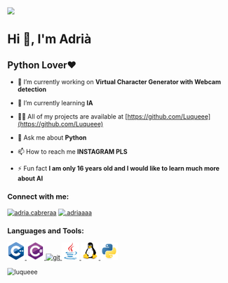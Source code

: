<img align="center" src="https://media.giphy.com/media/mD483FoOBfybCwPXTK/giphy.gif" width="400"/>
<h1 align="left">Hi 👋, I'm Adrià</h1>
<h2 align="left"><b>Python Lover❤️</b></h2>

- 🔭 I’m currently working on **Virtual Character Generator with Webcam detection**

- 🌱 I’m currently learning **IA**

- 👨‍💻 All of my projects are available at [https://github.com/Luqueee](https://github.com/Luqueee)

- 💬 Ask me about **Python**

- 📫 How to reach me **INSTAGRAM PLS**

- ⚡ Fun fact **I am only 16 years old and I would like to learn much more about AI**

<h3 align="left">Connect with me:</h3>
<p align="left">
<a href="https://instagram.com/adria.cabreraa" target="blank"><img align="center" src="https://raw.githubusercontent.com/rahuldkjain/github-profile-readme-generator/master/src/images/icons/Social/instagram.svg" alt="adria.cabreraa" height="30" width="40" /></a>
<a href="https://discord.gg/.adriaaaa" target="blank"><img align="center" src="https://raw.githubusercontent.com/rahuldkjain/github-profile-readme-generator/master/src/images/icons/Social/discord.svg" alt=".adriaaaa" height="30" width="40" /></a>
</p>

<h3 align="left">Languages and Tools:</h3>
<p align="left"> <a href="https://www.w3schools.com/cpp/" target="_blank" rel="noreferrer"> <img src="https://raw.githubusercontent.com/devicons/devicon/master/icons/cplusplus/cplusplus-original.svg" alt="cplusplus" width="40" height="40"/> </a> <a href="https://www.w3schools.com/cs/" target="_blank" rel="noreferrer"> <img src="https://raw.githubusercontent.com/devicons/devicon/master/icons/csharp/csharp-original.svg" alt="csharp" width="40" height="40"/> </a> <a href="https://git-scm.com/" target="_blank" rel="noreferrer"> <img src="https://www.vectorlogo.zone/logos/git-scm/git-scm-icon.svg" alt="git" width="40" height="40"/> </a> <a href="https://www.java.com" target="_blank" rel="noreferrer"> <img src="https://raw.githubusercontent.com/devicons/devicon/master/icons/java/java-original.svg" alt="java" width="40" height="40"/> </a> <a href="https://www.linux.org/" target="_blank" rel="noreferrer"> <img src="https://raw.githubusercontent.com/devicons/devicon/master/icons/linux/linux-original.svg" alt="linux" width="40" height="40"/> </a> <a href="https://www.python.org" target="_blank" rel="noreferrer"> <img src="https://raw.githubusercontent.com/devicons/devicon/master/icons/python/python-original.svg" alt="python" width="40" height="40"/> </a> </p>

<p><img align="center" src="https://github-readme-stats.vercel.app/api/top-langs?username=luqueee&show_icons=true&theme=dark&locale=en&layout=compact" alt="luqueee" /></p>
